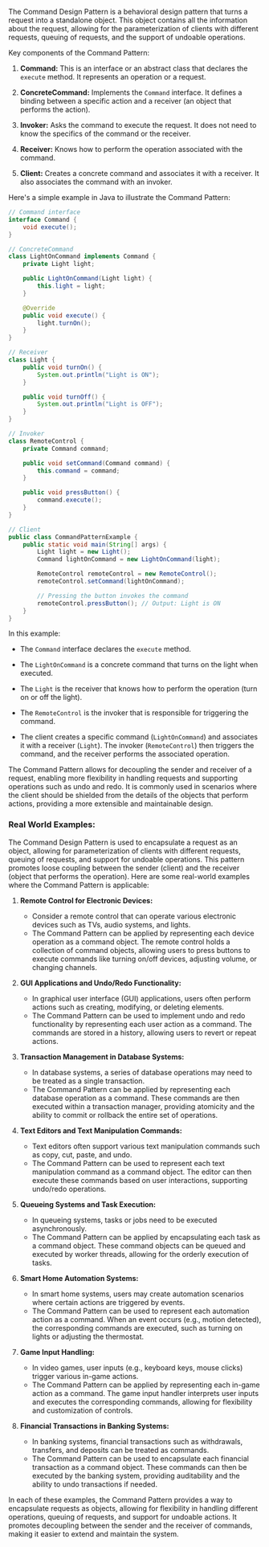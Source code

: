 The Command Design Pattern is a behavioral design pattern that turns a request into a standalone object. This object contains all the information about the request, allowing for the parameterization of clients with different requests, queuing of requests, and the support of undoable operations.

Key components of the Command Pattern:

1. **Command:** This is an interface or an abstract class that declares the `execute` method. It represents an operation or a request.

2. **ConcreteCommand:** Implements the `Command` interface. It defines a binding between a specific action and a receiver (an object that performs the action).

3. **Invoker:** Asks the command to execute the request. It does not need to know the specifics of the command or the receiver.

4. **Receiver:** Knows how to perform the operation associated with the command.

5. **Client:** Creates a concrete command and associates it with a receiver. It also associates the command with an invoker.

Here's a simple example in Java to illustrate the Command Pattern:

```java
// Command interface
interface Command {
    void execute();
}

// ConcreteCommand
class LightOnCommand implements Command {
    private Light light;

    public LightOnCommand(Light light) {
        this.light = light;
    }

    @Override
    public void execute() {
        light.turnOn();
    }
}

// Receiver
class Light {
    public void turnOn() {
        System.out.println("Light is ON");
    }

    public void turnOff() {
        System.out.println("Light is OFF");
    }
}

// Invoker
class RemoteControl {
    private Command command;

    public void setCommand(Command command) {
        this.command = command;
    }

    public void pressButton() {
        command.execute();
    }
}

// Client
public class CommandPatternExample {
    public static void main(String[] args) {
        Light light = new Light();
        Command lightOnCommand = new LightOnCommand(light);

        RemoteControl remoteControl = new RemoteControl();
        remoteControl.setCommand(lightOnCommand);

        // Pressing the button invokes the command
        remoteControl.pressButton(); // Output: Light is ON
    }
}
```

In this example:

- The `Command` interface declares the `execute` method.

- The `LightOnCommand` is a concrete command that turns on the light when executed.

- The `Light` is the receiver that knows how to perform the operation (turn on or off the light).

- The `RemoteControl` is the invoker that is responsible for triggering the command.

- The client creates a specific command (`LightOnCommand`) and associates it with a receiver (`Light`). The invoker (`RemoteControl`) then triggers the command, and the receiver performs the associated operation.

The Command Pattern allows for decoupling the sender and receiver of a request, enabling more flexibility in handling requests and supporting operations such as undo and redo. It is commonly used in scenarios where the client should be shielded from the details of the objects that perform actions, providing a more extensible and maintainable design.

### Real World Examples:

The Command Design Pattern is used to encapsulate a request as an object, allowing for parameterization of clients with different requests, queuing of requests, and support for undoable operations. This pattern promotes loose coupling between the sender (client) and the receiver (object that performs the operation). Here are some real-world examples where the Command Pattern is applicable:

1. **Remote Control for Electronic Devices:**
   - Consider a remote control that can operate various electronic devices such as TVs, audio systems, and lights.
   - The Command Pattern can be applied by representing each device operation as a command object. The remote control holds a collection of command objects, allowing users to press buttons to execute commands like turning on/off devices, adjusting volume, or changing channels.

2. **GUI Applications and Undo/Redo Functionality:**
   - In graphical user interface (GUI) applications, users often perform actions such as creating, modifying, or deleting elements.
   - The Command Pattern can be used to implement undo and redo functionality by representing each user action as a command. The commands are stored in a history, allowing users to revert or repeat actions.

3. **Transaction Management in Database Systems:**
   - In database systems, a series of database operations may need to be treated as a single transaction.
   - The Command Pattern can be applied by representing each database operation as a command. These commands are then executed within a transaction manager, providing atomicity and the ability to commit or rollback the entire set of operations.

4. **Text Editors and Text Manipulation Commands:**
   - Text editors often support various text manipulation commands such as copy, cut, paste, and undo.
   - The Command Pattern can be used to represent each text manipulation command as a command object. The editor can then execute these commands based on user interactions, supporting undo/redo operations.

5. **Queueing Systems and Task Execution:**
   - In queueing systems, tasks or jobs need to be executed asynchronously.
   - The Command Pattern can be applied by encapsulating each task as a command object. These command objects can be queued and executed by worker threads, allowing for the orderly execution of tasks.

6. **Smart Home Automation Systems:**
   - In smart home systems, users may create automation scenarios where certain actions are triggered by events.
   - The Command Pattern can be used to represent each automation action as a command. When an event occurs (e.g., motion detected), the corresponding commands are executed, such as turning on lights or adjusting the thermostat.

7. **Game Input Handling:**
   - In video games, user inputs (e.g., keyboard keys, mouse clicks) trigger various in-game actions.
   - The Command Pattern can be applied by representing each in-game action as a command. The game input handler interprets user inputs and executes the corresponding commands, allowing for flexibility and customization of controls.

8. **Financial Transactions in Banking Systems:**
   - In banking systems, financial transactions such as withdrawals, transfers, and deposits can be treated as commands.
   - The Command Pattern can be used to encapsulate each financial transaction as a command object. These commands can then be executed by the banking system, providing auditability and the ability to undo transactions if needed.

In each of these examples, the Command Pattern provides a way to encapsulate requests as objects, allowing for flexibility in handling different operations, queuing of requests, and support for undoable actions. It promotes decoupling between the sender and the receiver of commands, making it easier to extend and maintain the system.